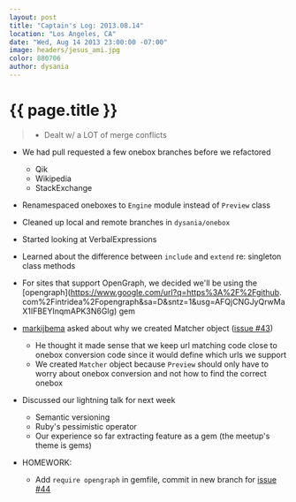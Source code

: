 ```yaml
---
layout: post
title: "Captain's Log: 2013.08.14"
location: "Los Angeles, CA"
date: "Wed, Aug 14 2013 23:00:00 -07:00"
image: headers/jesus_ami.jpg
color: 880706
author: dysania
---
```


{{ page.title }}
================
>+ Dealt w/ a LOT of merge conflicts
  + We had pull requested a few onebox branches before we refactored
    + Qik
    + Wikipedia
    + StackExchange
  + Renamespaced oneboxes to `Engine` module instead of `Preview` class
+ Cleaned up local and remote branches in `dysania/onebox`
+ Started looking at VerbalExpressions
+ Learned about the difference between `include` and `extend` re: singleton class methods
+ For sites that support OpenGraph, we decided we'll be using the [opengraph](https://www.google.com/url?q=https%3A%2F%2Fgithub. com%2Fintridea%2Fopengraph&sa=D&sntz=1&usg=AFQjCNGJyQrwMaX1IFBEYInqmAPK3N6GIg) gem
+ [markijbema](https://github.com/markijbema) asked about why we created Matcher object ([issue #43](https://github.com/dysania/onebox/issues/43))
  + He thought it made sense that we keep url matching code close to onebox conversion code since it would define which urls we support
  + We created `Matcher` object because `Preview` should only have to worry about onebox conversion and not how to find the correct onebox
+ Discussed our lightning talk for next week
  + Semantic versioning
  + Ruby's pessimistic operator
  + Our experience so far extracting feature as a gem (the meetup's theme is gems)

+ HOMEWORK:
  + Add `require opengraph` in gemfile, commit in new branch for [issue #44](https://github.com/dysania/onebox/issues/44)

